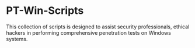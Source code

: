 # PT-Win-Scripts
This collection of scripts is designed to assist security professionals, ethical hackers in performing comprehensive penetration tests on Windows systems.
